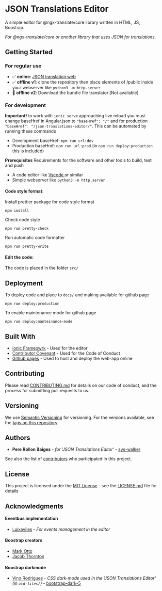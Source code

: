 ﻿# JSON Translations Editor


A simple editor for @ngx-translate/core library  written in HTML, JS, Boostrap.

*For @ngx-translate/core or another library that uses JSON for translations.*

## Getting Started
### For regular use

- :white_check_mark: **online**:  [JSON translation web](https://sys-walker.github.io/json-translations-editor/) 
- :white_check_mark: **offline v1**:  clone the repository then place elements of /public inside your webserver like `python3 -m http.server`
- :red_circle: **offline v2**: Download the bundle file translator [Not available]


### For development
**Important!**
to work with `ionic serve`  approaching live reload you must change baseHref in Angular.json to `"baseHref": "/"` and for production `"baseHref": "/json-translations-editor/"`.
This can be automated by running these commands
- Development baseHref:  `npm run url:dev`
- Production  baseHref:  `npm run url:prod` (in `npm run deploy:production` this is included)

**Prerequisites**
Requirements for the software and other tools to build, test and push 
- A code editor like [Vscode ](https://code.visualstudio.com/) or similar 
- Simple webserver like `python3 -m http.server`


#### Code style format:
Install prettier package for code style format

    npm install

Check code style

    npm run pretty-check

Run automatic code formatter

    npm run pretty-write

#### Edit the code:

The code is placed in the folder `src/`

## Deployment
To deploy code and place to `docs/` and making available for github page

    npm run deploy:production

To enable maintenance mode for github page

    npm run deploy:manteinance-mode



## Built With
  - [Ionic Frameowrk](https://ionicframework.com/) - Used for the editor
  - [Contributor Covenant](https://www.contributor-covenant.org/) - Used for the Code of Conduct
  - [Github pages](https://pages.github.com/) - Used to host and deploy  the web-app online

## Contributing

Please read [CONTRIBUTING.md](CONTRIBUTING.md) for details on our code
of conduct, and the process for submitting pull requests to us.

## Versioning

We use [Semantic Versioning](http://semver.org/) for versioning. For the versions
available, see the [tags on this repository](https://github.com/sys-walker/json-translations-editor/tags).

## Authors

   - **Pere Rollon Baiges**  - *for 'JSON Translations Editor'* -  [sys-walker](https://github.com/sys-walker)

See also the list of [contributors](https://github.com/sys-walker/json-translations-editor/graphs/contributors) who participated in this project.


## License
This project is licensed under the [MIT License](LICENSE) - see the [LICENSE.md](LICENSE) file for details


## Acknowledgments

#### Eventbus implementation
  - [Luixaviles](https://github.com/luixaviles) - *For events management in the editor*
#### Boostrap creators
  - [Mark Otto](https://github.com/mdo)
  - [Jacob Thornton](https://github.com/fat)
    

#### Boostrap darkmode
  - [Vino Rodrigues](https://github.com/vinorodrigues) - *CSS dark-mode used in the  'JSON Translations Editor' (in `old-files/`)* - [bootstrap-dark-5](https://github.com/vinorodrigues/bootstrap-dark-5)
